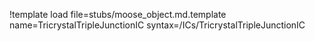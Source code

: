 !template load file=stubs/moose_object.md.template name=TricrystalTripleJunctionIC syntax=/ICs/TricrystalTripleJunctionIC